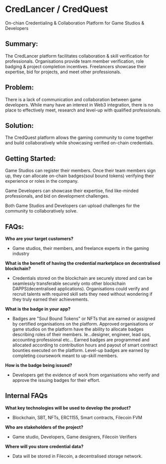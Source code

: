 # CredLancer / CredQuest
On-chian Credentialing &  Collaboration Platform for Game Studios & Developers 

## Summary: 
The CredLancer platform facilitates collaboration & skill verification for professionals. Organisations provide team member verification, role badging & project completion incentives. Freelancers showcase their expertise, bid for projects, and meet other professionals. 

## Problem: 
There is a lack of communication and collaboration between game developers. While many have an interest in Web3 integration, there is no place to effectively meet, research and level-up with qualified professionals. 

## Solution:
The CredQuest platform allows the gaming community to come together and build collaboratively while showcasing verified on-chain credentials. 

## Getting Started:
Game Studios can register their members. Once their team members sign up, they can allocate on-chain badges(soul bound tokens) verifying their experience or roles in the company. 

Game Developers can showcase their expertise, find like-minded professionals, and bid on development challenges.

Both Game Studios and Developers can upload challenges for the community to collaboratively solve. 

## FAQs:
**Who are your target customers?**
* Game studios, their members, and freelance experts in the gaming industry

**What is the benefit of having the credential marketplace on decentralised blockchain?**
* Credentials stored on the blockchain are securely stored and can be seamlessly transferable securely onto other blockchain DAPPS(decentralised applications). Organisations could verify and recruit talents with required skill sets they need without wondering if they truly earned their achievements. 

**What is the badge in your app?**
* Badges are "Soul Bound Tokens" or NFTs that are earned or assigned by certified organisations on the platform. Approved organisations or game studios on the platform have the ability to allocate badges describing roles of their members. Ie…designer, engineer, lead ops, accounting professional etc… Earned badges are programmed and allocated according to contribution hours and payout of smart contract bounties executed on the platform. Level-up badges are earned by completing coursework meant to up-skill members. 

**How is the badge being issued?**
* Developers get the evidence of work from organisations who verify and approve the issuing badges for their effort. 

## Internal FAQs

**What key technologies will be used to develop the product?**
* Blockchain, SBT, NFTs, ERC1155, Smart contracts, Filecoin FVM

**Who are stakeholders of the project?**
* Game studio, Developers, Game designers, Filecoin Verifiers

**Where will you store credential data?**
* Data will be stored in Filecoin, a decentralised storage network. 
